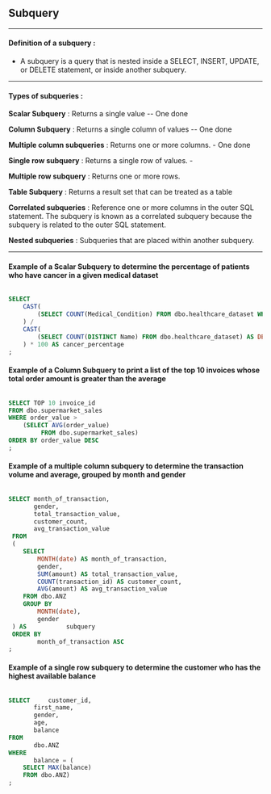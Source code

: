 ## Subquery

---

#### Definition of a subquery : 

- A subquery is a query that is nested inside a SELECT, INSERT, UPDATE, or DELETE statement, or inside another subquery.

---

#### Types of subqueries : 

**Scalar Subquery** : Returns a single value -- One done

**Column Subquery** : Returns a single column of values -- One done

**Multiple column subqueries** : Returns one or more columns. - One done

**Single row subquery** : Returns a single row of values. - 

**Multiple row subquery** : Returns one or more rows.

**Table Subquery** : Returns a result set that can be treated as a table

**Correlated subqueries** : Reference one or more columns in the outer SQL statement. The subquery is known as a correlated subquery because the subquery is related to the outer SQL statement.

**Nested subqueries** : Subqueries that are placed within another subquery.

---

#### Example of a Scalar Subquery to determine the percentage of patients who have cancer in a given medical dataset

```sql

SELECT 
    CAST(
        (SELECT COUNT(Medical_Condition) FROM dbo.healthcare_dataset WHERE Medical_Condition = 'Cancer') AS DECIMAL(10, 2)
    ) / 
    CAST(
        (SELECT COUNT(DISTINCT Name) FROM dbo.healthcare_dataset) AS DECIMAL(10, 2)
    ) * 100 AS cancer_percentage
;

```

#### Example of a Column Subquery to print a list of the top 10 invoices whose total order amount is greater than the average

```sql

SELECT TOP 10 invoice_id
FROM dbo.supermarket_sales
WHERE order_value > 
	(SELECT AVG(order_value) 
         FROM dbo.supermarket_sales)
ORDER BY order_value DESC
;

```



#### Example of a multiple column subquery to determine the transaction volume and average, grouped by month and gender


```sql

SELECT month_of_transaction,
	   gender,
	   total_transaction_value,
	   customer_count,
	   avg_transaction_value
 FROM 
 (
	SELECT 
		MONTH(date) AS month_of_transaction,
		gender,
		SUM(amount) AS total_transaction_value,
		COUNT(transaction_id) AS customer_count,
		AVG(amount) AS avg_transaction_value
	FROM dbo.ANZ
	GROUP BY 
		MONTH(date), 
		gender
 ) AS           subquery
 ORDER BY 
   		month_of_transaction ASC
;

```

#### Example of a single row subquery to determine the customer who has the highest available balance

```sql

SELECT     customer_id,
	   first_name,
	   gender,
	   age,
	   balance
FROM   
	   dbo.ANZ
WHERE 
	   balance = (
	SELECT MAX(balance)
	FROM dbo.ANZ)
;

```
